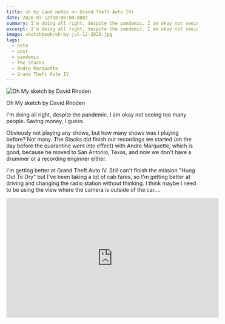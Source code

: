 ```yaml
---
title: oh my (and notes on Grand Theft Auto IV)
date: 2020-07-12T10:00:00.000Z
summary: I'm doing all right, despite the pandemic. I am okay not seeing too many people. Saving money, I guess.
excerpt: I'm doing all right, despite the pandemic. I am okay not seeing too many people. Saving money, I guess.
image: sketchbook/oh-my-jul-12-2020.jpg
tags:
  - note
  - post
  - pandemic
  - The Stacks
  - Andre Marquette
  - Grand Theft Auto IV
---
```


![Oh My sketch by David Rhoden](/static/img/sketchbook/oh-my-jul-12-2020.jpg "Oh My sketch by David Rhoden")

<figcaption>Oh My sketch by David Rhoden</figcaption>

I'm doing all right, despite the pandemic. I am okay not seeing too many people. Saving money, I guess.

Obviously not playing any shows, but how many shows was I playing before? Not many. The Stacks did finish our recordings we started (on the day before the quarantine went into effect) with Andre Marquette, which is good, because he moved to San Antonio, Texas, and now we don't have a drummer or a recording enginner either.

I'm getting better at Grand Theft Auto IV. Still can't finish the mission "Hung Out To Dry" but I've been taking a lot of cab fares, so I'm getting better at driving and changing the radio station without thinking. I think maybe I need to be using the view where the camera is outside of the car....

<iframe width="560" height="315" src="https://www.youtube.com/embed/iEyaUdjOVEY?start=66" frameborder="0" allow="accelerometer; autoplay; encrypted-media; gyroscope; picture-in-picture" allowfullscreen></iframe>

